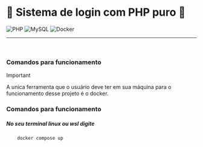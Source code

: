# **🚀 Sistema de login com PHP puro 🚀**

![PHP](https://img.shields.io/badge/PHP-8.2-blue?style=for-the-badge&logo=php)
![MySQL](https://img.shields.io/badge/MySQL-8.0-blue?style=for-the-badge&logo=mysql)
![Docker](https://img.shields.io/badge/Docker-✔-blue?style=for-the-badge&logo=docker)


---
</br>

### Comandos para funcionamento
> [!IMPORTANT]
> A unica ferramenta que o usuário deve ter em sua máquina para o funcionamento desse projeto é o docker.
### Comandos para funcionamento

##### No seu terminal linux ou wsl digite
```bash
    docker compose up
```
